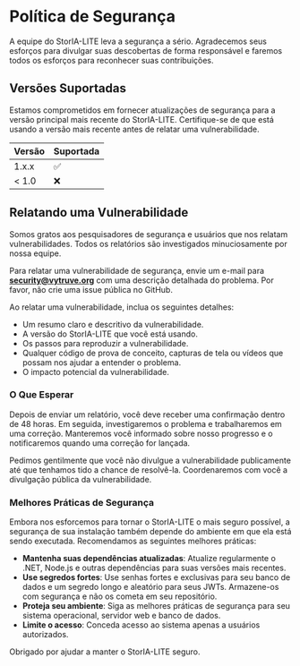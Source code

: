 # Política de Segurança

A equipe do StorIA-LITE leva a segurança a sério. Agradecemos seus esforços para divulgar suas descobertas de forma responsável e faremos todos os esforços para reconhecer suas contribuições.

## Versões Suportadas

Estamos comprometidos em fornecer atualizações de segurança para a versão principal mais recente do StorIA-LITE. Certifique-se de que está usando a versão mais recente antes de relatar uma vulnerabilidade.

| Versão  | Suportada          |
| ------- | ------------------ |
| 1.x.x   | :white_check_mark: |
| < 1.0   | :x:                |

## Relatando uma Vulnerabilidade

Somos gratos aos pesquisadores de segurança e usuários que nos relatam vulnerabilidades. Todos os relatórios são investigados minuciosamente por nossa equipe.

Para relatar uma vulnerabilidade de segurança, envie um e-mail para **security@vytruve.org** com uma descrição detalhada do problema. Por favor, não crie uma issue pública no GitHub.

Ao relatar uma vulnerabilidade, inclua os seguintes detalhes:

*   Um resumo claro e descritivo da vulnerabilidade.
*   A versão do StorIA-LITE que você está usando.
*   Os passos para reproduzir a vulnerabilidade.
*   Qualquer código de prova de conceito, capturas de tela ou vídeos que possam nos ajudar a entender o problema.
*   O impacto potencial da vulnerabilidade.

### O Que Esperar

Depois de enviar um relatório, você deve receber uma confirmação dentro de 48 horas. Em seguida, investigaremos o problema e trabalharemos em uma correção. Manteremos você informado sobre nosso progresso e o notificaremos quando uma correção for lançada.

Pedimos gentilmente que você não divulgue a vulnerabilidade publicamente até que tenhamos tido a chance de resolvê-la. Coordenaremos com você a divulgação pública da vulnerabilidade.

### Melhores Práticas de Segurança

Embora nos esforcemos para tornar o StorIA-LITE o mais seguro possível, a segurança de sua instalação também depende do ambiente em que ela está sendo executada. Recomendamos as seguintes melhores práticas:

*   **Mantenha suas dependências atualizadas**: Atualize regularmente o .NET, Node.js e outras dependências para suas versões mais recentes.
*   **Use segredos fortes**: Use senhas fortes e exclusivas para seu banco de dados e um segredo longo e aleatório para seus JWTs. Armazene-os com segurança e não os cometa em seu repositório.
*   **Proteja seu ambiente**: Siga as melhores práticas de segurança para seu sistema operacional, servidor web e banco de dados.
*   **Limite o acesso**: Conceda acesso ao sistema apenas a usuários autorizados.

Obrigado por ajudar a manter o StorIA-LITE seguro.
